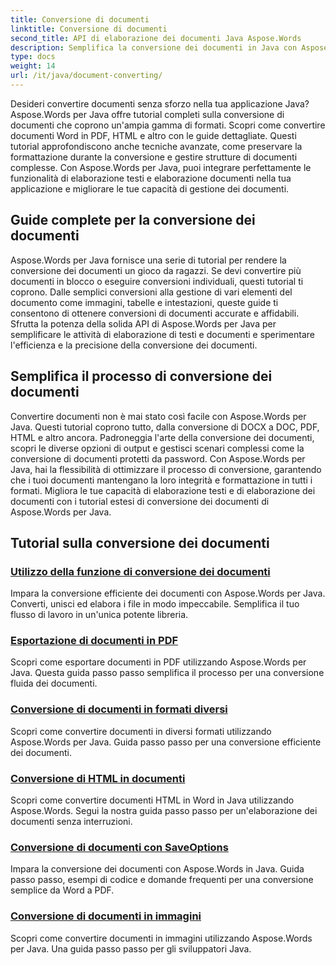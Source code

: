 ```yaml
---
title: Conversione di documenti
linktitle: Conversione di documenti
second_title: API di elaborazione dei documenti Java Aspose.Words
description: Semplifica la conversione dei documenti in Java con Aspose.Words! Scopri guide complete per l'elaborazione di testi e documenti
type: docs
weight: 14
url: /it/java/document-converting/
---
```


Desideri convertire documenti senza sforzo nella tua applicazione Java? Aspose.Words per Java offre tutorial completi sulla conversione di documenti che coprono un'ampia gamma di formati. Scopri come convertire documenti Word in PDF, HTML e altro con le guide dettagliate. Questi tutorial approfondiscono anche tecniche avanzate, come preservare la formattazione durante la conversione e gestire strutture di documenti complesse. Con Aspose.Words per Java, puoi integrare perfettamente le funzionalità di elaborazione testi e elaborazione documenti nella tua applicazione e migliorare le tue capacità di gestione dei documenti.

## Guide complete per la conversione dei documenti

Aspose.Words per Java fornisce una serie di tutorial per rendere la conversione dei documenti un gioco da ragazzi. Se devi convertire più documenti in blocco o eseguire conversioni individuali, questi tutorial ti coprono. Dalle semplici conversioni alla gestione di vari elementi del documento come immagini, tabelle e intestazioni, queste guide ti consentono di ottenere conversioni di documenti accurate e affidabili. Sfrutta la potenza della solida API di Aspose.Words per Java per semplificare le attività di elaborazione di testi e documenti e sperimentare l'efficienza e la precisione della conversione dei documenti.

## Semplifica il processo di conversione dei documenti

Convertire documenti non è mai stato così facile con Aspose.Words per Java. Questi tutorial coprono tutto, dalla conversione di DOCX a DOC, PDF, HTML e altro ancora. Padroneggia l'arte della conversione dei documenti, scopri le diverse opzioni di output e gestisci scenari complessi come la conversione di documenti protetti da password. Con Aspose.Words per Java, hai la flessibilità di ottimizzare il processo di conversione, garantendo che i tuoi documenti mantengano la loro integrità e formattazione in tutti i formati. Migliora le tue capacità di elaborazione testi e di elaborazione dei documenti con i tutorial estesi di conversione dei documenti di Aspose.Words per Java.

## Tutorial sulla conversione dei documenti

### [Utilizzo della funzione di conversione dei documenti](./using-document-converting/)
Impara la conversione efficiente dei documenti con Aspose.Words per Java. Converti, unisci ed elabora i file in modo impeccabile. Semplifica il tuo flusso di lavoro in un'unica potente libreria.
### [Esportazione di documenti in PDF](./exporting-documents-to-pdf/)
Scopri come esportare documenti in PDF utilizzando Aspose.Words per Java. Questa guida passo passo semplifica il processo per una conversione fluida dei documenti.
### [Conversione di documenti in formati diversi](./converting-documents-different-formats/)
Scopri come convertire documenti in diversi formati utilizzando Aspose.Words per Java. Guida passo passo per una conversione efficiente dei documenti.
### [Conversione di HTML in documenti](./converting-html-documents/)
Scopri come convertire documenti HTML in Word in Java utilizzando Aspose.Words. Segui la nostra guida passo passo per un'elaborazione dei documenti senza interruzioni.
### [Conversione di documenti con SaveOptions](./document-conversion-saveoptions/)
Impara la conversione dei documenti con Aspose.Words in Java. Guida passo passo, esempi di codice e domande frequenti per una conversione semplice da Word a PDF.
### [Conversione di documenti in immagini](./converting-documents-images/)
Scopri come convertire documenti in immagini utilizzando Aspose.Words per Java. Una guida passo passo per gli sviluppatori Java.
